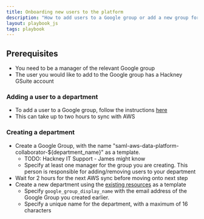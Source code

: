 ```yaml
---
title: Onboarding new users to the platform
description: "How to add users to a Google group or add a new group for a department."
layout: playbook_js
tags: playbook
---
```



## Prerequisites

- You need to be a manager of the relevant Google group
- The user you would like to add to the Google group has a Hackney GSuite account

### Adding a user to a department

- To add a user to a Google group, follow the instructions [here][add_user_google_group]
- This can take up to two hours to sync with AWS

[add_user_google_group]: https://support.google.com/groups/answer/2465464?hl=en

### Creating a department

- Create a Google Group, with the name "saml-aws-data-platform-collaborator-${department_name}" as a template.
  - TODO: Hackney IT Support - James might know
  - Specify at least one manager for the group you are creating.  This person is responsible for adding/removing
    users to your department
- Wait for 2 hours for the next AWS sync before moving onto next step
- Create a new department using the [existing resources][department.tf] as a template
  - Specify `google_group_display_name` with the email address of the Google Group you created earlier.
  - Specify a unique name for the department, with a maximum of 16 characters

[department.tf]: https://github.com/LBHackney-IT/Data-Platform/blob/main/terraform/05-departments.tf

